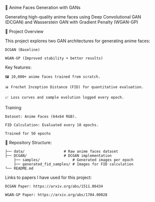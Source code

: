 🎨 Anime Faces Generation with GANs

Generating high-quality anime faces using Deep Convolutional GAN (DCGAN) and Wasserstein GAN with Gradient Penalty (WGAN-GP)

📝 Project Overview

This project explores two GAN architectures for generating anime faces:

    DCGAN (Baseline)

    WGAN-GP (Improved stability + better results)

Key features:

    🖼️ 10,000+ anime faces trained from scratch.

    📊 Frechet Inception Distance (FID) for quantitative evaluation.

    📈 Loss curves and sample evolution logged every epoch.

Training

    Dataset: Anime Faces (64x64 RGB).

    FID Calculation: Evaluated every 10 epochs.

    Trained for 50 epochs

📂 Repository Structure:

    ├── data/                  # Raw anime faces dataset
    ├── DCGAN/                 # DCGAN implementation
        ├── samples/               # Generated images per epoch
        ├── generated_fid_samples/ # Images for FID calculation
    └── README.md

Links to papers I have used for this project:

    DCGAN Paper: https://arxiv.org/abs/1511.06434

    WGAN-GP Paper: https://arxiv.org/abs/1704.00028
